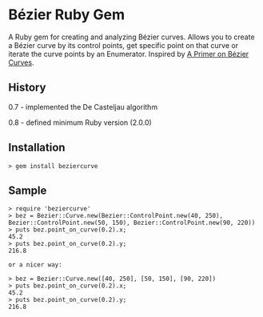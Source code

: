 **Bézier Ruby Gem**
==

A Ruby gem for creating and analyzing Bézier curves. Allows you to create a Bézier curve by its control points, get specific point on that curve or iterate the curve points by an Enumerator. Inspired by [A Primer on Bézier Curves](http://pomax.github.io/bezierinfo/).

History
-------

0.7 - implemented the De Casteljau algorithm

0.8 - defined minimum Ruby version (2.0.0)


Installation
------------

    > gem install beziercurve

Sample
------------------

    > require 'beziercurve'
    > bez = Bezier::Curve.new(Bezier::ControlPoint.new(40, 250), Bezier::ControlPoint.new(50, 150), Bezier::ControlPoint.new(90, 220))
    > puts bez.point_on_curve(0.2).x;
    45.2
    > puts bez.point_on_curve(0.2).y;
    216.8

    or a nicer way:

    > bez = Bezier::Curve.new([40, 250], [50, 150], [90, 220])
    > puts bez.point_on_curve(0.2).x;
    45.2
    > puts bez.point_on_curve(0.2).y;
    216.8

